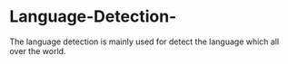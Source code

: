 # Language-Detection-
The language detection is mainly used for detect the language which all over the world.

